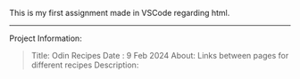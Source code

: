 This is my first assignment made in VSCode regarding html.
_________________________________________________________

Project Information:
>Title: Odin Recipes
>Date : 9 Feb 2024
>About: Links between pages for different recipes
>Description: 
